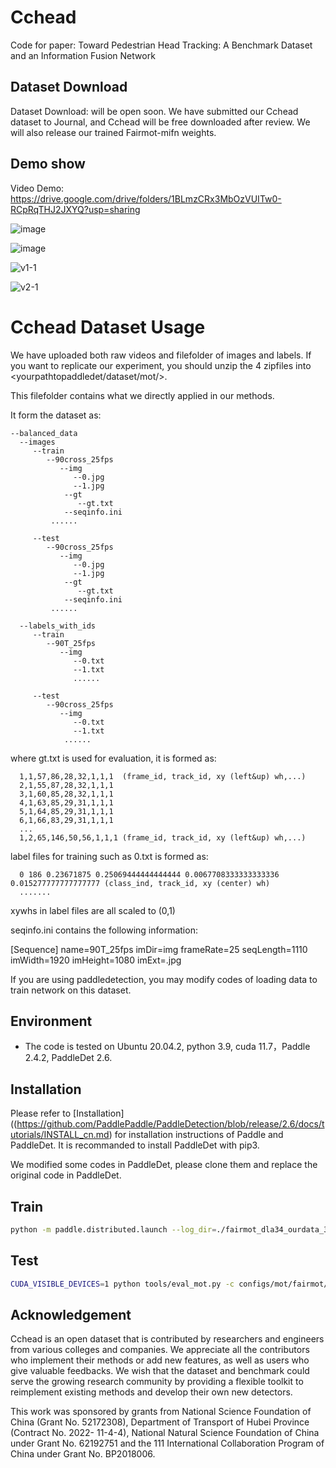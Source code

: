 # Cchead


Code for paper: Toward Pedestrian Head Tracking: A Benchmark Dataset and an Information Fusion Network

## Dataset Download
Dataset Download: will be open soon. We have submitted our Cchead dataset to Journal, and Cchead will be free downloaded after review. We will also release our trained Fairmot-mifn weights.

## Demo show
Video Demo: https://drive.google.com/drive/folders/1BLmzCRx3MbOzVUITw0-RCpRqTHJ2JXYQ?usp=sharing

![image](https://github.com/kailaisun/Cchead/show/v1-1.png)


![image](https://github.com/kailaisun/Cchead/show/v2-1.png)


![v1-1](https://github.com/kailaisun/Cchead/assets/40592892/1d6f4b9d-d620-47f6-9bee-4921788fc674)


![v2-1](https://github.com/kailaisun/Cchead/assets/40592892/5308ccf2-fc70-430d-9293-ac58ef3e5b45)


# Cchead Dataset Usage

<!---
https://cloud.tsinghua.edu.cn/d/a9f2703b83a54dc7b569/
-->

We have uploaded both raw videos and filefolder of images and labels. If you want to replicate our experiment, you should unzip the 4 zipfiles into <yourpathtopaddledet/dataset/mot/>.


This filefolder contains what we directly applied in our methods.

It form the dataset as:


    --balanced_data
      --images
         --train
            --90cross_25fps
               --img
                  --0.jpg
                  --1.jpg
                --gt
                   --gt.txt
                --seqinfo.ini
             ......
        
         --test
            --90cross_25fps
               --img
                  --0.jpg
                  --1.jpg
                --gt
                   --gt.txt
                --seqinfo.ini
             ......
             
      --labels_with_ids
         --train
            --90T_25fps
               --img
                  --0.txt
                  --1.txt
                  ......
      
         --test
            --90cross_25fps
               --img
                  --0.txt
                  --1.txt
                ......

where gt.txt is used for evaluation, it is formed as:

      1,1,57,86,28,32,1,1,1  (frame_id, track_id, xy (left&up) wh,...)
      2,1,55,87,28,32,1,1,1
      3,1,60,85,28,32,1,1,1
      4,1,63,85,29,31,1,1,1
      5,1,64,85,29,31,1,1,1
      6,1,66,83,29,31,1,1,1
      ...
      1,2,65,146,50,56,1,1,1 (frame_id, track_id, xy (left&up) wh,...)

label files for training such as 0.txt is formed as:

      0 186 0.23671875 0.25069444444444444 0.0067708333333333336 0.015277777777777777 (class_ind, track_id, xy (center) wh)
      .......

xywhs in label files are all scaled to (0,1)

seqinfo.ini contains the following information:

[Sequence]
name=90T_25fps
imDir=img
frameRate=25
seqLength=1110
imWidth=1920
imHeight=1080
imExt=.jpg

If you are using paddledetection, you may modify codes of loading data to train network on this dataset.

## Environment
- The code is tested on Ubuntu 20.04.2, python 3.9, cuda 11.7，Paddle 2.4.2, PaddleDet 2.6.


## Installation

Please refer to [Installation]((https://github.com/PaddlePaddle/PaddleDetection/blob/release/2.6/docs/tutorials/INSTALL_cn.md) for installation instructions of Paddle and PaddleDet. It is recommanded to install PaddleDet with pip3.

We modified some codes in PaddleDet, please clone them and replace the original code in PaddleDet.
  
## Train
```Bash
python -m paddle.distributed.launch --log_dir=./fairmot_dla34_ourdata_30e_1088x608_mifn/ --gpus 0,1,2,3 tools/train.py -c configs/mot/fairmot/fairmot_ourdata_dla34_30e_1088x608_mifn.yml```
```

## Test

```Bash
CUDA_VISIBLE_DEVICES=1 python tools/eval_mot.py -c configs/mot/fairmot/fairmot_ourdata_dla34_30e_1088x608_mifn.yml -o weights=<path to weights>
```




## Acknowledgement
Cchead is an open dataset that is contributed by researchers and engineers from various colleges and companies. We appreciate all the contributors who implement their methods or add new features, as well as users who give valuable feedbacks. We wish that the dataset and benchmark could serve the growing research community by providing a flexible toolkit to reimplement existing methods and develop their own new detectors.

This work was sponsored by grants from National Science Foundation of China (Grant No. 52172308), Department of Transport of Hubei Province (Contract No. 2022- 11-4-4), National Natural Science Foundation of China under Grant No. 62192751 and the 111 International Collaboration Program of China under Grant No. BP2018006.
